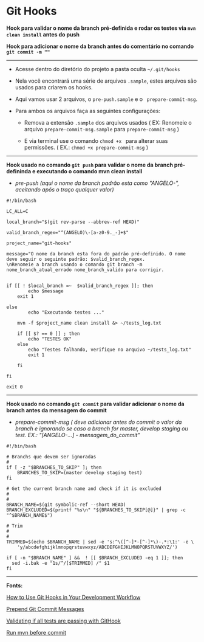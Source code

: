 # Git Hooks

**Hook para validar o nome da branch pré-definida e rodar os testes via ```mvn clean install``` antes do push**

**Hook para adicionar o nome da branch antes do comentário no comando ```git commit -m ""```**

---

 - Acesse dentro do diretório do projeto a pasta oculta ```~/.git/hooks```

 - Nela você encontrará uma série de arquivos ```.sample```, estes arquivos são usados para criarem os hooks.

 - Aqui vamos usar 2 arquivos, o ```pre-push.sample``` e o ``` prepare-commit-msg```.

 - Para ambos os arquivos faça as seguintes configurações:

	- Remova a extensão ```.sample``` dos arquivos usados ( EX: Renomeie o arquivo ```prepare-commit-msg.sample``` para ```prepare-commit-msg``` )
 
	- E via terminal use o comando ```chmod +x ``` para alterar suas permissões. ( EX.: ```chmod +x prepare-commit-msg``` )

---

**Hook usado no comando ```git push``` para validar o nome da branch pré-defininda e executando o comando mvn clean install**
- *pre-push (aqui o nome da branch padrão esta como "ANGELO-", aceitando após o traço qualquer valor)*
```shell
#!/bin/bash

LC_ALL=C

local_branch="$(git rev-parse --abbrev-ref HEAD)"

valid_branch_regex="^(ANGELO)\-[a-z0-9._-]+$"

project_name="git-hooks"

message="O nome da branch esta fora do padrão pré-definido. O nome deve seguir o seguinte padrão: $valid_branch_regex.
\nRenomeie a branch usando o comando git branch -m nome_branch_atual_errado nome_branch_valido para corrigir.


if [[ ! $local_branch =~  $valid_branch_regex ]]; then
        echo $message
	exit 1

else 
    	echo "Executando testes ..."
	
	mvn -f $project_name clean install &> ~/tests_log.txt
	
	if [[ $? == 0 ]] ; then
		echo "TESTES OK"		
	else
		echo "Testes falhando, verifique no arquivo ~/tests_log.txt"
		exit 1
		
	fi	

fi

exit 0

```
---

**Hook usado no comando ```git commit``` para validar adicionar o nome da branch antes da mensagem do commit**
- *prepare-commit-msg ( deve adicionar antes do commit o valor da branch e ignorando se caso a branch for master, develop staging ou test. EX.: "[ANGELO-...] - mensagem_do_commit"*
```shell
#!/bin/bash

# Branchs que devem ser ignoradas
#
if [ -z "$BRANCHES_TO_SKIP" ]; then
	BRANCHES_TO_SKIP=(master develop staging test)
fi

# Get the current branch name and check if it is excluded
#
#
BRANCH_NAME=$(git symbolic-ref --short HEAD)
BRANCH_EXCLUDED=$(printf "%s\n" "${BRANCHES_TO_SKIP[@]}" | grep -c "^$BRANCH_NAME$")

# Trim
#
#
TRIMMED=$(echo $BRANCH_NAME | sed -e 's:^\([^-]*-[^-]*\)-.*:\1:' -e \
    'y/abcdefghijklmnopqrstuvwxyz/ABCDEFGHIJKLMNOPQRSTUVWXYZ/')

if [ -n "$BRANCH_NAME" ] &&  ! [[ $BRANCH_EXCLUDED -eq 1 ]]; then
  sed -i.bak -e "1s/^/[$TRIMMED] /" $1
fi
```

---

**Fonts:**

[How to Use Git Hooks in Your Development Workflow](https://hackernoon.com/how-to-use-git-hooks-in-your-development-workflow-a94e66a0f3eb)

[Prepend Git Commit Messages](https://medium.com/@nicklee1/prepending-your-git-commit-messages-with-user-story-ids-3bfea00eab5a)

[Validating if all tests are passing with GitHook](https://www.youtube.com/watch?v=MF72e-12dxE)

[Run mvn before commit](https://codepad.co/snippet/running-junit-test-before-push-on-git-with-maven)
